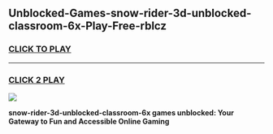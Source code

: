 
## Unblocked-Games-snow-rider-3d-unblocked-classroom-6x-Play-Free-rblcz
<h3>
<a href="https://premium76.site?title=snow-rider-3d-unblocked-classroom-6x&ref=18A1">CLICK TO PLAY</a></h3>
<hr>

<h3>
<a href="https://premium76.site?title=snow-rider-3d-unblocked-classroom-6x&ref=18A1">CLICK 2 PLAY</a>
  
</h3>

<a href="https://premium76.site?title=snow-rider-3d-unblocked-classroom-6x&ref=18A1"><img src="https://clearcache.store/games.png"></a>


**snow-rider-3d-unblocked-classroom-6x games unblocked: Your Gateway to Fun and Accessible Online Gaming**
